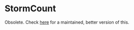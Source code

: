 # StormCount

Obsolete. Check [here](https://github.com/BrandonSlaght/Ad-Nauseam "Ad-Nauseam repository") for a maintained, better version of this.
